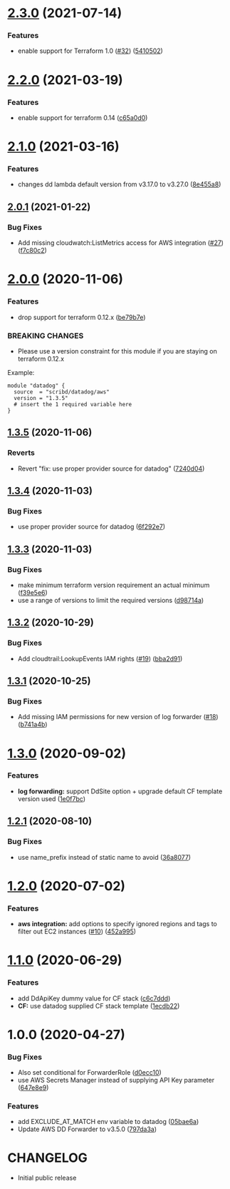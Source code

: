 # [2.3.0](https://github.com/scribd/terraform-aws-datadog/compare/v2.2.0...v2.3.0) (2021-07-14)


### Features

* enable support for Terraform 1.0 ([#32](https://github.com/scribd/terraform-aws-datadog/issues/32)) ([5410502](https://github.com/scribd/terraform-aws-datadog/commit/5410502ac1d9cc6dfc4b3c1c0bbe49895f802570))

# [2.2.0](https://github.com/scribd/terraform-aws-datadog/compare/v2.1.0...v2.2.0) (2021-03-19)


### Features

* enable support for terraform 0.14 ([c65a0d0](https://github.com/scribd/terraform-aws-datadog/commit/c65a0d04f1e7a07cf496002fc149afb9108a5c9f))

# [2.1.0](https://github.com/scribd/terraform-aws-datadog/compare/v2.0.1...v2.1.0) (2021-03-16)


### Features

* changes dd lambda default version from v3.17.0 to v3.27.0 ([8e455a8](https://github.com/scribd/terraform-aws-datadog/commit/8e455a8f217ba398a79be90a9251c59f8eb4b1fe))

## [2.0.1](https://github.com/scribd/terraform-aws-datadog/compare/v2.0.0...v2.0.1) (2021-01-22)


### Bug Fixes

* Add missing cloudwatch:ListMetrics access for AWS integration ([#27](https://github.com/scribd/terraform-aws-datadog/issues/27)) ([f7c80c2](https://github.com/scribd/terraform-aws-datadog/commit/f7c80c2c7a73fa5bf1ab7132c51ff24f3703d611))

# [2.0.0](https://github.com/scribd/terraform-aws-datadog/compare/v1.3.5...v2.0.0) (2020-11-06)


### Features

* drop support for terraform 0.12.x ([be79b7e](https://github.com/scribd/terraform-aws-datadog/commit/be79b7e612b8932dd2d7c062b864a9a5ecff1db6))


### BREAKING CHANGES

* Please use a version constraint for this module
if you are staying on terraform 0.12.x

Example:

```
module "datadog" {
  source  = "scribd/datadog/aws"
  version = "1.3.5"
  # insert the 1 required variable here
}
```

## [1.3.5](https://github.com/scribd/terraform-aws-datadog/compare/v1.3.4...v1.3.5) (2020-11-06)


### Reverts

* Revert "fix: use proper provider source for datadog" ([7240d04](https://github.com/scribd/terraform-aws-datadog/commit/7240d04b0b303948490d7eb099906e8370dfbc35))

## [1.3.4](https://github.com/scribd/terraform-aws-datadog/compare/v1.3.3...v1.3.4) (2020-11-03)


### Bug Fixes

* use proper provider source for datadog ([6f292e7](https://github.com/scribd/terraform-aws-datadog/commit/6f292e7d0b2c277c9751dce1c9806c47b1f22b89))

## [1.3.3](https://github.com/scribd/terraform-aws-datadog/compare/v1.3.2...v1.3.3) (2020-11-03)


### Bug Fixes

* make minimum terraform version requirement an actual minimum ([f39e5e6](https://github.com/scribd/terraform-aws-datadog/commit/f39e5e69bf80b47cd56ce44f4e38e54d114289b9))
* use a range of versions to limit the required versions ([d98714a](https://github.com/scribd/terraform-aws-datadog/commit/d98714af4bc1ffe55d9483eaaf0d8032d8501826))

## [1.3.2](https://github.com/scribd/terraform-aws-datadog/compare/v1.3.1...v1.3.2) (2020-10-29)


### Bug Fixes

* Add cloudtrail:LookupEvents IAM rights ([#19](https://github.com/scribd/terraform-aws-datadog/issues/19)) ([bba2d91](https://github.com/scribd/terraform-aws-datadog/commit/bba2d9104715b5559a8edf8bc8cd445313abaacb))

## [1.3.1](https://github.com/scribd/terraform-aws-datadog/compare/v1.3.0...v1.3.1) (2020-10-25)


### Bug Fixes

* Add missing IAM permissions for new version of log forwarder  ([#18](https://github.com/scribd/terraform-aws-datadog/issues/18)) ([b741a4b](https://github.com/scribd/terraform-aws-datadog/commit/b741a4b565b8ce54b545521700ff7406495df34f))

# [1.3.0](https://github.com/scribd/terraform-aws-datadog/compare/v1.2.1...v1.3.0) (2020-09-02)


### Features

* **log forwarding:** support DdSite option + upgrade default CF template version used ([1e0f7bc](https://github.com/scribd/terraform-aws-datadog/commit/1e0f7bc88f6fef7e0ab3ffc4c11a83daed60e09b))

## [1.2.1](https://github.com/scribd/terraform-aws-datadog/compare/v1.2.0...v1.2.1) (2020-08-10)


### Bug Fixes

* use name_prefix instead of static name to avoid ([36a8077](https://github.com/scribd/terraform-aws-datadog/commit/36a8077e4c527c47be04b423b1bdee0e0bc721fe))

# [1.2.0](https://github.com/scribd/terraform-aws-datadog/compare/v1.1.0...v1.2.0) (2020-07-02)


### Features

* **aws integration:** add options to specify ignored regions and tags to filter out EC2 instances ([#10](https://github.com/scribd/terraform-aws-datadog/issues/10)) ([452a995](https://github.com/scribd/terraform-aws-datadog/commit/452a995d60b06fcef38a41e3b2445097b27e71f6))

# [1.1.0](https://github.com/scribd/terraform-aws-datadog/compare/v1.0.0...v1.1.0) (2020-06-29)


### Features

* add DdApiKey dummy value for CF stack ([c6c7ddd](https://github.com/scribd/terraform-aws-datadog/commit/c6c7ddd201ca921362cfe995544661f8e23d2989))
* **CF:** use datadog supplied CF stack template ([1ecdb22](https://github.com/scribd/terraform-aws-datadog/commit/1ecdb2211b40ac8ceb4299c2f24ed603c1801942))

# 1.0.0 (2020-04-27)


### Bug Fixes

* Also set conditional for ForwarderRole ([d0ecc10](https://github.com/scribd/terraform-aws-datadog/commit/d0ecc10f3bba66be1e236486d4a6fa8b440cf9d4))
* use AWS Secrets Manager instead of supplying API Key parameter ([647e8e9](https://github.com/scribd/terraform-aws-datadog/commit/647e8e9dd8d8d0dc953f64c86fed25ceebf1fead))


### Features

* add EXCLUDE_AT_MATCH env variable to datadog ([05bae6a](https://github.com/scribd/terraform-aws-datadog/commit/05bae6aa446ff485c1f231adcb72623944cbd11f))
* Update AWS DD Forwarder to v3.5.0 ([797da3a](https://github.com/scribd/terraform-aws-datadog/commit/797da3a8a50cbd9b3f09677fc3e1639ffbad7187))

# CHANGELOG

<!--- next entry here -->

- Initial public release
